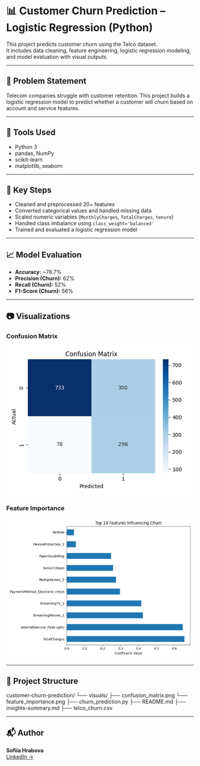 # 📊 Customer Churn Prediction – Logistic Regression (Python)

This project predicts customer churn using the Telco dataset.  
It includes data cleaning, feature engineering, logistic regression modeling, and model evaluation with visual outputs.

---

## 🧠 Problem Statement

Telecom companies struggle with customer retention. This project builds a logistic regression model to predict whether a customer will churn based on account and service features.

---

## 🔧 Tools Used

- Python 3
- pandas, NumPy
- scikit-learn
- matplotlib, seaborn

---

## 🚀 Key Steps

- Cleaned and preprocessed 20+ features
- Converted categorical values and handled missing data
- Scaled numeric variables (`MonthlyCharges`, `TotalCharges`, `tenure`)
- Handled class imbalance using `class_weight='balanced'`
- Trained and evaluated a logistic regression model

---

## 📈 Model Evaluation

- **Accuracy:** ~78.7%
- **Precision (Churn):** 62%
- **Recall (Churn):** 52%
- **F1-Score (Churn):** 56%

---

## 📷 Visualizations

### Confusion Matrix  
![Confusion Matrix](confusion_matrix.png)

### Feature Importance  
![Feature Importance](feature_importance.png)

---

## 📁 Project Structure

customer-churn-prediction/
└── visuals/
├── confusion_matrix.png
└── feature_importance.png
├── churn_prediction.py
├── README.md
├── insights-summary.md
├── telco_churn.csv

---

## 📬 Author

**Sofiia Hrabova**  
[LinkedIn →](https://www.linkedin.com/in/sofiia-hrabova-1380a7338)
